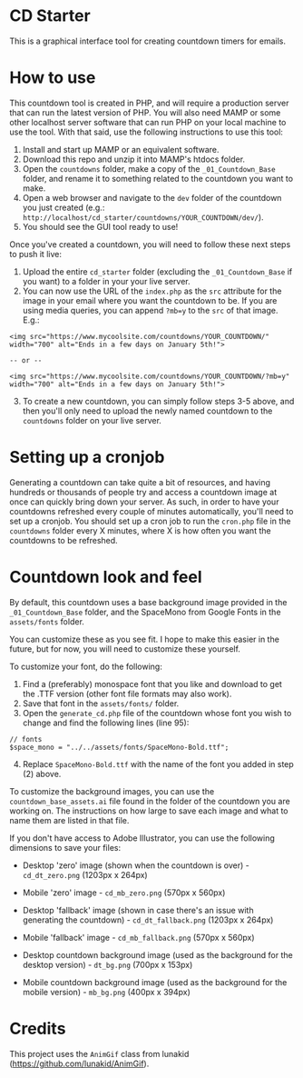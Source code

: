 # CD Starter
This is a graphical interface tool for creating countdown timers for emails.

# How to use
This countdown tool is created in PHP, and will require a production server that can run the latest version of PHP.
You will also need MAMP or some other localhost server software that can run PHP on your local machine to use the tool.
With that said, use the following instructions to use this tool:

1) Install and start up MAMP or an equivalent software.
2) Download this repo and unzip it into MAMP's htdocs folder.
3) Open the `countdowns` folder, make a copy of the `_01_Countdown_Base` folder, and rename it to something related to the countdown you want to make.
4) Open a web browser and navigate to the `dev` folder of the countdown you just created (e.g.: `http://localhost/cd_starter/countdowns/YOUR_COUNTDOWN/dev/`).
5) You should see the GUI tool ready to use!

Once you've created a countdown, you will need to follow these next steps to push it live:
1) Upload the entire `cd_starter` folder (excluding the `_01_Countdown_Base` if you want) to a folder in your your live server.
2) You can now use the URL of the `index.php` as the `src` attribute for the image in your email where you want the countdown to be. If you are using media queries, you can append `?mb=y` to the `src` of that image.
E.g.:
```
<img src="https://www.mycoolsite.com/countdowns/YOUR_COUNTDOWN/" width="700" alt="Ends in a few days on January 5th!">

-- or --

<img src="https://www.mycoolsite.com/countdowns/YOUR_COUNTDOWN/?mb=y" width="700" alt="Ends in a few days on January 5th!">
```
3) To create a new countdown, you can simply follow steps 3-5 above, and then you'll only need to upload the newly named countdown to the `countdowns` folder on your live server.

# Setting up a cronjob
Generating a countdown can take quite a bit of resources, and having hundreds or thousands of people try and access a countdown image at once can quickly bring down your server.
As such, in order to have your countdowns refreshed every couple of minutes automatically, you'll need to set up a cronjob.
You should set up a cron job to run the `cron.php` file in the `countdowns` folder every X minutes, where X is how often you want the countdowns to be refreshed.

# Countdown look and feel
By default, this countdown uses a base background image provided in the `_01_Countdown_Base` folder, and the SpaceMono from Google Fonts in the `assets/fonts` folder.

You can customize these as you see fit. I hope to make this easier in the future, but for now, you will need to customize these yourself.

To customize your font, do the following:
1) Find a (preferably) monospace font that you like and download to get the .TTF version (other font file formats may also work).
2) Save that font in the `assets/fonts/` folder.
3) Open the `generate_cd.php` file of the countdown whose font you wish to change and find the following lines (line 95):
```
// fonts
$space_mono = "../../assets/fonts/SpaceMono-Bold.ttf";
```
4) Replace `SpaceMono-Bold.ttf` with the name of the font you added in step (2) above.


To customize the background images, you can use the `countdown_base_assets.ai` file found in the folder of the countdown you are working on.
The instructions on how large to save each image and what to name them are listed in that file.

If you don't have access to Adobe Illustrator, you can use the following dimensions to save your files:
- Desktop 'zero' image (shown when the countdown is over) - `cd_dt_zero.png` (1203px x 264px)
- Mobile 'zero' image - `cd_mb_zero.png` (570px x 560px)

- Desktop 'fallback' image (shown in case there's an issue with generating the countdown) - `cd_dt_fallback.png` (1203px x 264px)
- Mobile 'fallback' image - `cd_mb_fallback.png` (570px x 560px)

- Desktop countdown background image (used as the background for the desktop version) - `dt_bg.png` (700px x 153px)
- Mobile countdown background image (used as the background for the mobile version) - `mb_bg.png` (400px x 394px)


# Credits
This project uses the `AnimGif` class from lunakid (https://github.com/lunakid/AnimGif).
